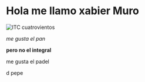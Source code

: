 
# Hola me llamo xabier Muro

![ITC cuatrovientos](http://cuatrov1-cp5028.wordpresstemporal.com/wp-content/uploads/2019/07/logo-cuatrovientos-2-1.png)

*me gusta el pan*

**pero no el integral**


me gusta el padel

d
pepe


